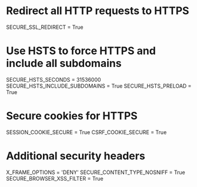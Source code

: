 # Redirect all HTTP requests to HTTPS
SECURE_SSL_REDIRECT = True

# Use HSTS to force HTTPS and include all subdomains
SECURE_HSTS_SECONDS = 31536000
SECURE_HSTS_INCLUDE_SUBDOMAINS = True
SECURE_HSTS_PRELOAD = True

# Secure cookies for HTTPS
SESSION_COOKIE_SECURE = True
CSRF_COOKIE_SECURE = True

# Additional security headers
X_FRAME_OPTIONS = 'DENY'
SECURE_CONTENT_TYPE_NOSNIFF = True
SECURE_BROWSER_XSS_FILTER = True
